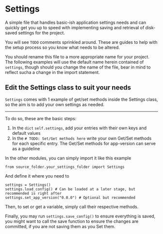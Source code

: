 # Settings

A simple file that handles basic-ish application settings needs and can quickly get you up to speed with implementing saving and retrieval of disk-saved settings for the project.

You will see `TODO` comments sprinkled around. These are guides to help with the setup process so you know what needs to be altered.

You should rename this file to a more appropriate name for your project. The following examples will use the default name herein contained of `settings`, though should you change the name of the file, bear in mind to reflect sucha a change in the import statement.

## Edit the Settings class to suit your needs

`Settings` comes with 1 example of get/set methods inside the Settings class, so the aim is to add your own settings as needed.

---

To do so, these are the basic steps:
1. In the `dict` `self.settings`, add your entries with their own keys and default values
2. In the `# TODO: Set/Get methods here` write your own Get/Set methods for each specific entry. The Get/Set methods for app-version can serve as a guideline

In the other modules, you can simply import it like this example
```
from source_folder.your_settings_folder import Settings
```
And define it where you need to
```
settings = Settings()
settings.load_config() # Can be loaded at a later stage, but recommended is right after
settings.set_app_version("0.0.0") # Optional but recommended
```

Then, to set or get a variable, simply call their respective methods.

Finally, you may run `settings.save_config()` to ensure everything is saved, you might want to call the save function to ensure the changes are committed, if you are not saving them as you Set them.
